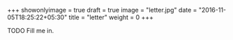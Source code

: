 +++
showonlyimage = true
draft = true
image = "letter.jpg"
date = "2016-11-05T18:25:22+05:30"
title = "letter"
weight = 0
+++

TODO Fill me in.

